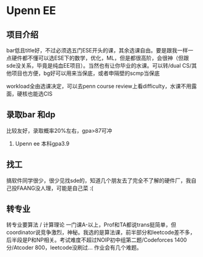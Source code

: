 # Upenn EE


## 项目介绍

bar低且title好，不过必须选五门ESE开头的课，其余选课自由。要是跟我一样一点硬件都不懂可以选ESE下的数学，优化，ML，但是都很高阶，会很神（但跟sde没关系，毕竟是纯血EE项目）。当然也有让你毕业的水课。可以转/dual CS/其他项目也方便，bg好可以用来当保底，或者申隔壁的scmp当保底

workload全由选课决定，可以去penn course review上看difficulty，水课不用露面，硬核也能选CIS
## 录取bar 和dp
比较友好，录取概率20%左右，gpa>87可冲

1. Upenn ee 本科gpa3.9

## 找工
搞软件同学很少，很少见找sde的，知道几个朋友去了完全不了解的硬件厂，我自己投FAANG没人理，可能是自己菜 :(



## 转专业
转专业要算法 / 计算理论 一门课A-以上，Prof和TA都说trans挺简单，但coordinator说竞争激烈，神秘。我选的是算法课，前半部分和leetcode差不多，后半段是P和NP相关。考试难度不超过NOIP初中组第二题/Codeforces 1400分/Atcoder 800，leetcode没刷过... 作业会有几个难题。